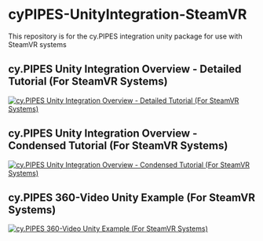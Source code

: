 # cyPIPES-UnityIntegration-SteamVR
This repository is for the cy.PIPES integration unity package for use with SteamVR systems

## cy.PIPES Unity Integration Overview - Detailed Tutorial (For SteamVR Systems)
[![cy.PIPES Unity Integration Overview - Detailed Tutorial (For SteamVR Systems)](https://img.youtube.com/vi/GHUMLYrCk-A/0.jpg)](https://www.youtube.com/watch?v=GHUMLYrCk-A)

## cy.PIPES Unity Integration Overview - Condensed Tutorial (For SteamVR Systems)
[![cy.PIPES Unity Integration Overview - Condensed Tutorial (For SteamVR Systems)](https://img.youtube.com/vi/4fE48QN2f7U/0.jpg)](https://www.youtube.com/watch?v=4fE48QN2f7U)

## cy.PIPES 360-Video Unity Example (For SteamVR Systems)
[![cy.PIPES 360-Video Unity Example (For SteamVR Systems)](https://img.youtube.com/vi/_ZzIcIRrrFk/0.jpg)](https://www.youtube.com/watch?v=_ZzIcIRrrFk)
